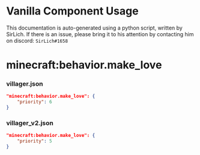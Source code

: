 # Vanilla Component Usage
This documentation is auto-generated using a python script, written by SirLich. If there is an issue, please bring it to his attention by contacting him on discord: `SirLich#1658`

# minecraft:behavior.make_love
### villager.json
```JSON
"minecraft:behavior.make_love": {
    "priority": 6
}
```

### villager_v2.json
```JSON
"minecraft:behavior.make_love": {
    "priority": 5
}
```

